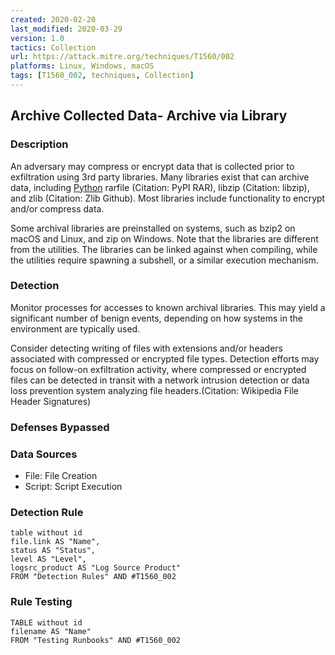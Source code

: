```yaml
---
created: 2020-02-20
last_modified: 2020-03-29
version: 1.0
tactics: Collection
url: https://attack.mitre.org/techniques/T1560/002
platforms: Linux, Windows, macOS
tags: [T1560_002, techniques, Collection]
---
```


## Archive Collected Data- Archive via Library

### Description

An adversary may compress or encrypt data that is collected prior to exfiltration using 3rd party libraries. Many libraries exist that can archive data, including [Python](https://attack.mitre.org/techniques/T1059/006) rarfile (Citation: PyPI RAR), libzip (Citation: libzip), and zlib (Citation: Zlib Github). Most libraries include functionality to encrypt and/or compress data.

Some archival libraries are preinstalled on systems, such as bzip2 on macOS and Linux, and zip on Windows. Note that the libraries are different from the utilities. The libraries can be linked against when compiling, while the utilities require spawning a subshell, or a similar execution mechanism.

### Detection

Monitor processes for accesses to known archival libraries. This may yield a significant number of benign events, depending on how systems in the environment are typically used.

Consider detecting writing of files with extensions and/or headers associated with compressed or encrypted file types. Detection efforts may focus on follow-on exfiltration activity, where compressed or encrypted files can be detected in transit with a network intrusion detection or data loss prevention system analyzing file headers.(Citation: Wikipedia File Header Signatures)

### Defenses Bypassed



### Data Sources

  - File: File Creation
  -  Script: Script Execution
### Detection Rule

```dataview
table without id
file.link AS "Name",
status AS "Status",
level AS "Level",
logsrc_product AS "Log Source Product"
FROM "Detection Rules" AND #T1560_002
```

### Rule Testing

```dataview
TABLE without id
filename AS "Name"
FROM "Testing Runbooks" AND #T1560_002
```
